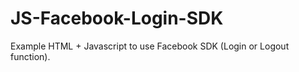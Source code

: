 JS-Facebook-Login-SDK
=================

Example HTML + Javascript to use Facebook SDK (Login or Logout function).
